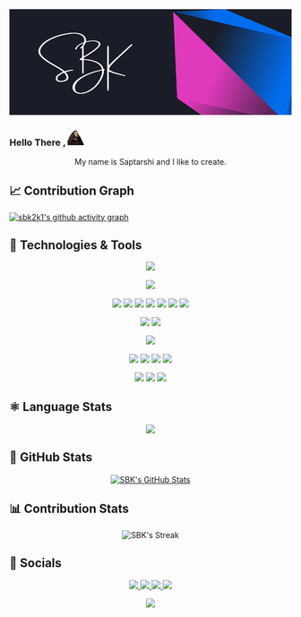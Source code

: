 <a href="https://github.com/sbk2k1">
  <img src="./Banner_small.png" alt="Header" style="height: 500px, width: 700px"/>
</a>

### Hello There , <img src="./GOWK.png" style="width: 30px;"/>

<p align="center">
  My name is Saptarshi  and I like to create.
  <br /> 
</p>

## &#x1f4c8; Contribution Graph

[![sbk2k1's github activity graph](https://github-readme-activity-graph.vercel.app/graph?username=sbk2k1&custom_title=This%20is%20a%20title&hide_border=true&theme=react-dark)](https://github.com/sbk2k1/github-readme-activity-graph)

## 🔧 Technologies & Tools

<p align="center">
  <img src="https://img.shields.io/badge/OS-Windows-informational?style=flat&logo=windows&logoColor=white&color=61D9FA&labelColor=20232A"/>
</p>
<p align="center">
  <img src="https://img.shields.io/badge/Editor-VS_Code-informational?style=flat&logo=visual-studio-code&logoColor=white&color=61D9FA&labelColor=20232A"/>
</p>
<p align="center">
  <img src="https://img.shields.io/badge/Code-JavaScript-informational?style=flat&logo=javascript&logoColor=white&color=61D9FA&labelColor=20232A"/>
  <img src="https://img.shields.io/badge/Code-Python-informational?style=flat&logo=python&logoColor=white&color=61D9FA&labelColor=20232A"/>
  <img src="https://img.shields.io/badge/Code-C-informational?style=flat&logo=c&logoColor=white&color=61D9FA&labelColor=20232A"/>
  <img src="https://img.shields.io/badge/Code-React-informational?style=flat&logo=react&logoColor=white&color=61D9FA&labelColor=20232A"/>
  <img src="https://img.shields.io/badge/Code-Express-informational?style=flat&logo=express&logoColor=white&color=61D9FA&labelColor=20232A"/>
  <img src="https://img.shields.io/badge/Code-Node-informational?style=flat&logo=node.js&logoColor=white&color=61D9FA&labelColor=20232A"/>
  <img src="https://img.shields.io/badge/Code-Electron-informational?style=flat&logo=electron&logoColor=white&color=61D9FA&labelColor=20232A"/>
</p>
<p align="center">
  <img src="https://img.shields.io/badge/Shell-Powershell-informational?style=flat&logo=powershell&logoColor=white&color=61D9FA&labelColor=20232A"/>
  <img src="https://img.shields.io/badge/Shell-Bash-informational?style=flat&logo=gnu-bash&logoColor=white&color=61D9FA&labelColor=20232A"/>
</p>  
<p align="center">
  <img src="https://img.shields.io/badge/Database-MongoDB-informational?style=flat&logo=mongodb&logoColor=white&color=61D9FA&labelColor=20232A"/>
</p>
<p align="center">
  <img src="https://img.shields.io/badge/Tools-Postman-informational?style=flat&logo=postman&logoColor=white&color=61D9FA&labelColor=20232A"/>
  <img src="https://img.shields.io/badge/Tools-Yarn-informational?style=flat&logo=yarn&logoColor=white&color=61D9FA&labelColor=20232A"/>
  <img src="https://img.shields.io/badge/Tools-Chrome-informational?style=flat&logo=chrome&logoColor=white&color=61D9FA&labelColor=20232A"/>
  <img src="https://img.shields.io/badge/Tools-Git-informational?style=flat&logo=git&logoColor=white&color=61D9FA&labelColor=20232A"/>
</p>
<p align="center">
  <img src="https://img.shields.io/badge/Cloud-AWS-informational?style=flat&logo=amazon-aws&logoColor=white&color=61D9FA&labelColor=20232A"/>
  <img src="https://img.shields.io/badge/Cloud-Vercel-informational?style=flat&logo=vercel&logoColor=white&color=61D9FA&labelColor=20232A"/>
  <img src="https://img.shields.io/badge/Cloud-Heroku-informational?style=flat&logo=heroku&logoColor=white&color=61D9FA&labelColor=20232A"/>
</p>

## &#x269B; Language Stats

<p align="center">
  <a align="center" href="https://github.com/sbk2k1">
    <img align="center" src="https://github-readme-stats.vercel.app/api/top-langs/?username=sbk2k1&theme=react&hide_border=true" />
  </a>
</p>

## &#x1F680; GitHub Stats

<p align="center">
  <a align="center" href="https://github.com/sbk2k1">
    <img align="center" src="https://github-readme-stats.vercel.app/api?username=sbk2k1&show_icons=true&line_height=27&count_private=true&theme=react&hide_border=true" alt="SBK's GitHub Stats" />
  </a>
 </p>

## &#128202; Contribution Stats

<p align="center">
  <img alt="SBK's Streak" src="https://github-readme-streak-stats.herokuapp.com?user=sbk2k1&theme=react&hide_border=true"/>
</p>

## 📱 Socials

<p align="center">
	<a href="https://instagram.com/sbk_2k1">
		<img src="https://img.shields.io/badge/Instagram-informational?style=social&logo=instagram"/>
	</a>
	<a href="https://www.linkedin.com/in/saptarshi-bhattacharya-b9346a203/">
		<img src="https://img.shields.io/badge/Linked_In-informational?style=social&logo=linkedin"/>
	</a>
	<a href="https://www.reddit.com/u/offlvortex/">
		<img src="https://img.shields.io/badge/Reddit-informational?style=social&logo=reddit"/>
	</a>
	<a href="https://www.github.com/sbk2k1/">
		<img src="https://img.shields.io/badge/Github-informational?style=social&logo=github"/>
	</a>
</p>

<div align="center">  
<a href="https://www.github.com/sbk2k1/">
<img src="https://gpvc.arturio.dev/sbk2k1"/>
</a>
</div>
